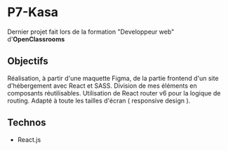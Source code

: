 
# P7-Kasa

Dernier projet fait lors de la formation "Developpeur web" d'**OpenClassrooms**




## Objectifs
Réalisation, à partir d'une maquette Figma, de la partie frontend d'un site d'hébergement avec React et SASS. Division de mes éléments en composants réutilisables. Utilisation de React router v6 pour la logique de routing. Adapté à toute les tailles d'écran ( responsive design ).
## Technos

- React.js
